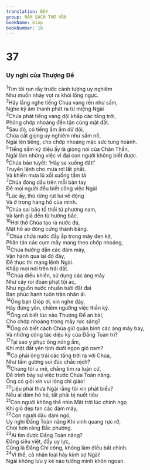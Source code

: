 ```yaml
---
translation: BDY
group: NĂM SÁCH THƠ VĂN
bookName: Gióp 
bookNumber: 18
---
```


<div class="title"><h1>37</h1><h3>Uy nghi của Thượng Đế</h3></div>
<span class="verse giop_37_1"><sup>1</sup>Tim tôi run rẩy trước cảnh tượng uy nghiêm<br/>Như muốn nhảy vọt ra khỏi lồng ngực. <br/></span>
<span class="verse giop_37_2"><sup>2</sup>Hãy lắng nghe tiếng Chúa vang rền như sấm,<br/>Nghe kỹ âm thanh phát ra từ miệng Ngài<br/></span>
<span class="verse giop_37_3"><sup>3</sup>Chúa phát tiếng vang dội khắp các tầng trời,<br/>Phóng chớp nhoáng đến tận cùng mặt đất.<br/></span>
<span class="verse giop_37_4"><sup>4</sup>Sau đó, có tiếng ầm ầm dữ dội,<br/>Chúa cất giọng uy nghiêm như sấm nổ,<br/>Ngài lên tiếng, cho chớp nhoáng mặc sức tung hoành.<br/></span>
<span class="verse giop_37_5"><sup>5</sup>Tiếng sấm kỳ diệu ấy là giọng nói của Chân Thần,<br/>Ngài làm những việc vĩ đại con người không biết được.<br/></span>
<span class="verse giop_37_6"><sup>6</sup>Chúa bảo tuyết: &#39;Hãy sa xuống đất!&#39;<br/>Truyền lệnh cho mưa rơi lất phất.<br/>Và khiến mưa lũ xối xuống tầm tã<br/></span>
<span class="verse giop_37_7"><sup>7</sup>Chúa đóng dấu trên mỗi bàn tay<br/>Để mọi người đều biết công việc Ngài<br/></span>
<span class="verse giop_37_8"><sup>8</sup>Lúc ấy, thú rừng rút lui về động<br/>Và ở trong hang hố của mình.<br/></span>
<span class="verse giop_37_9"><sup>9</sup>Chúa sai bão tố thổi từ phương nam,<br/>Và lạnh giá đến từ hướng bắc.<br/></span>
<span class="verse giop_37_10"><sup>10</sup>Hơi thở Chúa tạo ra nước đá,<br/>Mặt hồ ao đông cứng thành băng.<br/></span>
<span class="verse giop_37_11"><sup>11</sup>Chúa chứa nước đầy ắp trong mây đen kịt,<br/>Phân tán các cụm mây mang theo chớp nhoáng,<br/></span>
<span class="verse giop_37_12"><sup>12</sup>Chúa hướng dẫn các đám mây,<br/>Vận hành qua lại đó đây,<br/>Để thực thi mạng lệnh Ngài.<br/>Khắp mọi nơi trên trái đất.<br/></span>
<span class="verse giop_37_13"><sup>13</sup>Chúa điều khiển, sử dụng các áng mây<br/>Như cây roi đoán phạt tội ác,<br/>Như nguồn nước nhuần tưới đất đai<br/>Ban phúc hạnh tuôn tràn nhân ái.<br/></span>
<span class="verse giop_37_14"><sup>14</sup>Ông bạn Gióp ơi, xin nghe đây,<br/>Hãy đứng yên, chiêm ngưỡng việc thần kỳ.<br/></span>
<span class="verse giop_37_15"><sup>15</sup>Ông có biết lúc nào Thượng Đế an bài,<br/>Cho chớp nhoáng trong mây rực sáng?<br/></span>
<span class="verse giop_37_16"><sup>16</sup>Ông có biết cách Chúa giữ quân bình các áng mây bay,<br/>Và những công tác diệu kỳ của Đấng Toàn tri?<br/></span>
<span class="verse giop_37_17"><sup>17</sup>Tại sao y phục ông nóng ấm,<br/>Khi mặt đất yên tịnh dưới ngọn gió nam?<br/></span>
<span class="verse giop_37_18"><sup>18</sup>Có phải ông trải các tầng trời ra với Chúa,<br/>Như tấm gương soi đúc chắc nịch?<br/></span>
<span class="verse giop_37_19"><sup>19</sup>Chúng tôi u mê, chẳng tìm ra luận cứ,<br/>Để trình bày sự việc trước Chúa Toàn năng.<br/>Ông có giỏi xin vui lòng chỉ giáo!<br/></span>
<span class="verse giop_37_20"><sup>20</sup>Liệu phải thưa Ngài rằng tôi xin phát biểu?<br/>Nếu ai dám hó hé, tất phải bị nuốt tiêu<br/></span>
<span class="verse giop_37_21"><sup>21</sup>Con người không thể nhìn Mặt trời lúc chính ngọ<br/>Khi gió dẹp tan các đám mây,<br/></span>
<span class="verse giop_37_22"><sup>22</sup>Con người đâu dám ngó,<br/>Uy nghi Đấng Toàn năng Khi vinh quang rực rỡ,<br/>Chói hơn ráng Bắc phương.<br/></span>
<span class="verse giop_37_23"><sup>23</sup>Ai tìm được Đấng Toàn năng?<br/>Đấng siêu việt, đầy uy lực,<br/>Cũng là Đấng Chí công, không làm điều bất chính.<br/></span>
<span class="verse giop_37_24"><sup>24</sup>Vì thế, cả nhân loại hãy kính sợ Ngài!<br/>Ngài không lưu ý kẻ nào tưởng mình khôn ngoan.</span>
